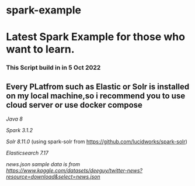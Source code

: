 # spark-example

# Latest Spark Example for those who want to learn.

### This Script build in in 5 Oct 2022

## Every PLatfrom such as Elastic or Solr is installed on my local machine,so i recommend you to use cloud server or use docker compose

*Java 8*

*Spark 3.1.2*

*Solr 8.11.0* (using spark-solr from https://github.com/lucidworks/spark-solr)

*Elasticsearch 7.17*

*news.json sample data is from https://www.kaggle.com/datasets/deeguy/twitter-news?resource=download&select=news.json*
